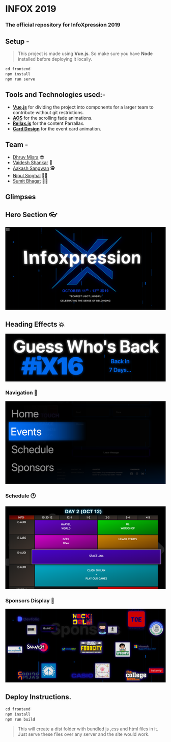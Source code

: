 # INFOX 2019

### The official repository for InfoXpression 2019

## Setup -

> This project is made using **Vue.js**. So make sure you have **Node** installed before deploying it locally.

```
cd frontend
npm install
npm run serve
```

## Tools and Technologies used:-

- [**Vue.js**](https://vuejs.org) for dividing the project into components for a larger team to contribute without git restrictions.
- [**AOS**](https://michalsnik.github.io/aos) for the scrolling fade animations.
- [**Rellax.js**](https://dixonandmoe.com/rellax/) for the content Parrallax.
- [**Card Design**](https://github.com/dhruvmisra/card-design-prototype) for the event card animation.

## Team -

- [Dhruv Misra](https://github.com/dhruvmisra) :sunglasses:
- [Vaidesh Shankar](https://github.com/vaideshshank) :cowboy_hat_face:
- [Aakash Sangwan](https://github.com/Aakash2408) 🕵
- [Nipul Singhal](https://github.com/NipulSingal) :man_firefighter:
- [Sumit Bhagat](https://github.com/Bsumit43) :construction_worker_man:

## Glimpses

## Hero Section 👓

<img src="./readme/hero.png">

## Heading Effects :collision:

<img src="./readme/heading.png">

### Navigation 🚸

<img src="./readme/navigation.png">

### Schedule 🕐

<img src="./readme/schedule.png">

### Sponsors Display 💸

<img src="./readme/sponsors.png">

## Deploy Instructions.

```
cd frontend
npm install
npm run build
```

> This will create a dist folder with bundled js ,css and html files in it. Just serve these files over any server and the site would work.
